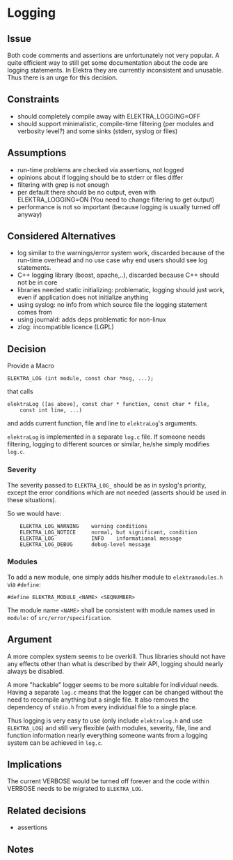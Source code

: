 # Logging

## Issue

Both code comments and assertions are unfortunately not very popular.
A quite efficient way to still get some documentation about the code
are logging statements. In Elektra they are currently inconsistent
and unusable. Thus there is an urge for this decision.

## Constraints

- should completely compile away with ELEKTRA_LOGGING=OFF
- should support minimalistic, compile-time filtering
  (per modules and verbosity level?) and some sinks (stderr, syslog
  or files)

## Assumptions

- run-time problems are checked via assertions, not logged
- opinions about if logging should be to stderr or files differ
- filtering with grep is not enough
- per default there should be no output, even with ELEKTRA_LOGGING=ON
  (You need to change filtering to get output)
- performance is not so important (because logging is usually turned off
  anyway)

## Considered Alternatives

- log similar to the warnings/error system work, discarded because
  of the run-time overhead and no use case why end users should see
  log statements.
- C++ logging library (boost, apache,..), discarded because C++
  should not be in core
- libraries needed static initializing: problematic, logging should
  just work, even if application does not initialize anything
- using syslog: no info from which source file the logging statement
  comes from
- using journald: adds deps problematic for non-linux
- zlog: incompatible licence (LGPL)

## Decision

Provide a Macro

    ELEKTRA_LOG (int module, const char *msg, ...);

that calls

    elektraLog ([as above], const char * function, const char * file,
	    const int line, ...)

and adds current function, file and line to `elektraLog`'s arguments.

`elektraLog` is implemented in a separate `log.c` file. If someone
needs filtering, logging to different sources or similar, he/she
simply modifies `log.c`.

### Severity

The severity passed to `ELEKTRA_LOG_` should be as in syslog's priority,
except the error conditions which are not needed (asserts should be used
in these situations).

So we would have:

        ELEKTRA_LOG_WARNING    warning conditions
        ELEKTRA_LOG_NOTICE     normal, but significant, condition
        ELEKTRA_LOG            INFO    informational message
        ELEKTRA_LOG_DEBUG      debug-level message


### Modules

To add a new module, one simply adds his/her module to `elektramodules.h` via
`#define`:

    #define ELEKTRA_MODULE_<NAME> <SEQNUMBER>

The module name `<NAME>` shall be consistent with module names used in
`module:` of `src/error/specification`.

## Argument

A more complex system seems to be overkill. Thus libraries should not have
any effects other than what is described by their API, logging should nearly
always be disabled.

A more "hackable" logger seems to be more suitable for individual needs.
Having a separate `log.c` means that the logger can be changed without the
need to recompile anything but a single file. It also removes the dependency
of `stdio.h` from every individual file to a single place.

Thus logging is very easy to use (only include `elektralog.h` and use
`ELEKTRA_LOG`) and still very flexible (with modules, severity, file, line
and function information nearly everything someone wants from a logging
system can be achieved in `log.c`.

## Implications

The current VERBOSE would be turned off forever and the code within VERBOSE
needs to be migrated to `ELEKTRA_LOG`.

## Related decisions

- assertions

## Notes
